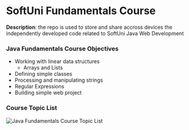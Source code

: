 # SoftUni Fundamentals Course
<strong>Description</strong>: the repo is used to store and share accross devices the independently developed code related to SoftUni Java Web Development 

### Java Fundamentals Course Objectives
- Working with linear data structures
  -	Arrays and Lists
-	Defining simple classes
-	Processing and manipulating strings
-	Regular Expressions
-	Building simple web project

### Course Topic List

![Java Fundamentals Course Topic List](https://github.com/idaki/SoftUni_Java_Fundamentals_Course/blob/main/Topics.png)











